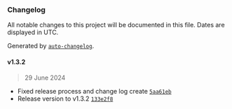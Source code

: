### Changelog

All notable changes to this project will be documented in this file. Dates are displayed in UTC.

Generated by [`auto-changelog`](https://github.com/CookPete/auto-changelog).

#### v1.3.2

> 29 June 2024

- Fixed release process and change log create [`5aa61eb`](https://github.com/jerky676/CaseChanger/commit/5aa61ebe8f3d2ffa6fa790703b01f1d900c1d353)
- Release version to v1.3.2 [`133e2f8`](https://github.com/jerky676/CaseChanger/commit/133e2f8803cea9f90820967071792bbeab757dcc)
